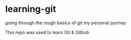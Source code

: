 # learning-git
going through the rough basics of git my personal journey

This repo was used to learn  Git & Github
